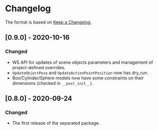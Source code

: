 # Changelog

The format is based on [Keep a Changelog](https://keepachangelog.com/en/1.0.0/),


## [0.9.0] - 2020-10-16

### Changed
- WS API for updates of scene objects parameters and management of project-defined overrides.
- `UpdateObjectPose` and `UpdateActionPointPosition` now has dry_run.
- Box/Cylinder/Sphere models now have some constraints on their dimensions (checked in `__post_init__`).

## [0.8.0] - 2020-09-24
### Changed
- The first release of the separated package.